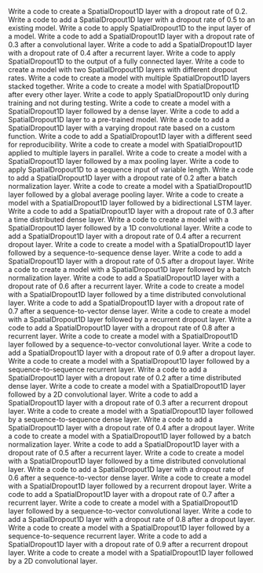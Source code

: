 Write a code to create a SpatialDropout1D layer with a dropout rate of 0.2.
Write a code to add a SpatialDropout1D layer with a dropout rate of 0.5 to an existing model.
Write a code to apply SpatialDropout1D to the input layer of a model.
Write a code to add a SpatialDropout1D layer with a dropout rate of 0.3 after a convolutional layer.
Write a code to add a SpatialDropout1D layer with a dropout rate of 0.4 after a recurrent layer.
Write a code to apply SpatialDropout1D to the output of a fully connected layer.
Write a code to create a model with two SpatialDropout1D layers with different dropout rates.
Write a code to create a model with multiple SpatialDropout1D layers stacked together.
Write a code to create a model with SpatialDropout1D after every other layer.
Write a code to apply SpatialDropout1D only during training and not during testing.
Write a code to create a model with a SpatialDropout1D layer followed by a dense layer.
Write a code to add a SpatialDropout1D layer to a pre-trained model.
Write a code to add a SpatialDropout1D layer with a varying dropout rate based on a custom function.
Write a code to add a SpatialDropout1D layer with a different seed for reproducibility.
Write a code to create a model with SpatialDropout1D applied to multiple layers in parallel.
Write a code to create a model with a SpatialDropout1D layer followed by a max pooling layer.
Write a code to apply SpatialDropout1D to a sequence input of variable length.
Write a code to add a SpatialDropout1D layer with a dropout rate of 0.2 after a batch normalization layer.
Write a code to create a model with a SpatialDropout1D layer followed by a global average pooling layer.
Write a code to create a model with a SpatialDropout1D layer followed by a bidirectional LSTM layer.
Write a code to add a SpatialDropout1D layer with a dropout rate of 0.3 after a time distributed dense layer.
Write a code to create a model with a SpatialDropout1D layer followed by a 1D convolutional layer.
Write a code to add a SpatialDropout1D layer with a dropout rate of 0.4 after a recurrent dropout layer.
Write a code to create a model with a SpatialDropout1D layer followed by a sequence-to-sequence dense layer.
Write a code to add a SpatialDropout1D layer with a dropout rate of 0.5 after a dropout layer.
Write a code to create a model with a SpatialDropout1D layer followed by a batch normalization layer.
Write a code to add a SpatialDropout1D layer with a dropout rate of 0.6 after a recurrent layer.
Write a code to create a model with a SpatialDropout1D layer followed by a time distributed convolutional layer.
Write a code to add a SpatialDropout1D layer with a dropout rate of 0.7 after a sequence-to-vector dense layer.
Write a code to create a model with a SpatialDropout1D layer followed by a recurrent dropout layer.
Write a code to add a SpatialDropout1D layer with a dropout rate of 0.8 after a recurrent layer.
Write a code to create a model with a SpatialDropout1D layer followed by a sequence-to-vector convolutional layer.
Write a code to add a SpatialDropout1D layer with a dropout rate of 0.9 after a dropout layer.
Write a code to create a model with a SpatialDropout1D layer followed by a sequence-to-sequence recurrent layer.
Write a code to add a SpatialDropout1D layer with a dropout rate of 0.2 after a time distributed dense layer.
Write a code to create a model with a SpatialDropout1D layer followed by a 2D convolutional layer.
Write a code to add a SpatialDropout1D layer with a dropout rate of 0.3 after a recurrent dropout layer.
Write a code to create a model with a SpatialDropout1D layer followed by a sequence-to-sequence dense layer.
Write a code to add a SpatialDropout1D layer with a dropout rate of 0.4 after a dropout layer.
Write a code to create a model with a SpatialDropout1D layer followed by a batch normalization layer.
Write a code to add a SpatialDropout1D layer with a dropout rate of 0.5 after a recurrent layer.
Write a code to create a model with a SpatialDropout1D layer followed by a time distributed convolutional layer.
Write a code to add a SpatialDropout1D layer with a dropout rate of 0.6 after a sequence-to-vector dense layer.
Write a code to create a model with a SpatialDropout1D layer followed by a recurrent dropout layer.
Write a code to add a SpatialDropout1D layer with a dropout rate of 0.7 after a recurrent layer.
Write a code to create a model with a SpatialDropout1D layer followed by a sequence-to-vector convolutional layer.
Write a code to add a SpatialDropout1D layer with a dropout rate of 0.8 after a dropout layer.
Write a code to create a model with a SpatialDropout1D layer followed by a sequence-to-sequence recurrent layer.
Write a code to add a SpatialDropout1D layer with a dropout rate of 0.9 after a recurrent dropout layer.
Write a code to create a model with a SpatialDropout1D layer followed by a 2D convolutional layer.